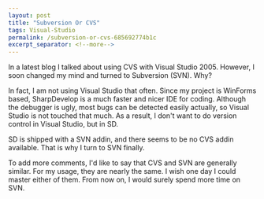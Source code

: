 ```yaml
---
layout: post
title: "Subversion Or CVS"
tags: Visual-Studio
permalink: /subversion-or-cvs-685692774b1c
excerpt_separator: <!--more-->
---
```

In a latest blog I talked about using CVS with Visual Studio 2005. However, I soon changed my mind and turned to Subversion (SVN). Why?
<!--more-->

In fact, I am not using Visual Studio that often. Since my project is WinForms based, SharpDevelop is a much faster and nicer IDE for coding. Although the debugger is ugly, most bugs can be detected easily actually, so Visual Studio is not touched that much. As a result, I don't want to do version control in Visual Studio, but in SD.

SD is shipped with a SVN addin, and there seems to be no CVS addin available. That is why I turn to SVN finally.

To add more comments, I'd like to say that CVS and SVN are generally similar. For my usage, they are nearly the same. I wish one day I could master either of them. From now on, I would surely spend more time on SVN.

